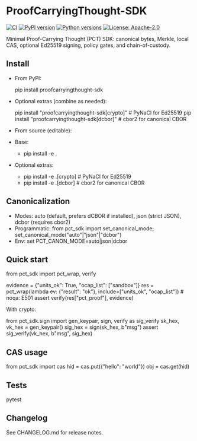 # ProofCarryingThought-SDK

[![CI](https://github.com/Maverick0351a/ProofCarryingThought-SDK/actions/workflows/ci.yml/badge.svg?branch=main)](https://github.com/Maverick0351a/ProofCarryingThought-SDK/actions/workflows/ci.yml)
[![PyPI version](https://img.shields.io/pypi/v/proofcarryingthought-sdk.svg)](https://pypi.org/project/proofcarryingthought-sdk/)
[![Python versions](https://img.shields.io/pypi/pyversions/proofcarryingthought-sdk.svg)](https://pypi.org/project/proofcarryingthought-sdk/)
[![License: Apache-2.0](https://img.shields.io/badge/license-Apache--2.0-blue.svg)](LICENSE)

Minimal Proof-Carrying Thought (PCT) SDK: canonical bytes, Merkle, local CAS, optional Ed25519 signing, policy gates, and chain-of-custody.

## Install

- From PyPI:

	pip install proofcarryingthought-sdk

- Optional extras (combine as needed):

	pip install "proofcarryingthought-sdk[crypto]"   # PyNaCl for Ed25519
	pip install "proofcarryingthought-sdk[dcbor]"    # cbor2 for canonical CBOR
	
- From source (editable):

- Base:
	- pip install -e .
- Optional extras:
	- pip install -e .[crypto]  # PyNaCl for Ed25519
	- pip install -e .[dcbor]   # cbor2 for canonical CBOR

## Canonicalization

- Modes: auto (default, prefers dCBOR if installed), json (strict JSON), dcbor (requires cbor2)
- Programmatic: from pct_sdk import set_canonical_mode; set_canonical_mode("auto"|"json"|"dcbor")
- Env: set PCT_CANON_MODE=auto|json|dcbor

## Quick start

from pct_sdk import pct_wrap, verify

evidence = {"units_ok": True, "ocap_list": ["sandbox"]}
res = pct_wrap(lambda ev: {"result": "ok"}, include=["units_ok", "ocap_list"])  # noqa: E501
assert verify(res["pct_proof"], evidence)

With crypto:

from pct_sdk.sign import gen_keypair, sign, verify as sig_verify
sk_hex, vk_hex = gen_keypair()
sig_hex = sign(sk_hex, b"msg")
assert sig_verify(vk_hex, b"msg", sig_hex)

## CAS usage

from pct_sdk import cas
hid = cas.put({"hello": "world"})
obj = cas.get(hid)

## Tests

pytest

## Changelog

See CHANGELOG.md for release notes.
